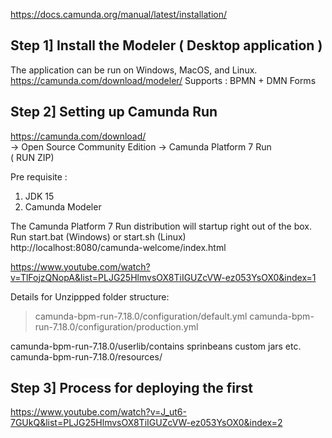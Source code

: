 https://docs.camunda.org/manual/latest/installation/

## Step 1] Install the Modeler ( Desktop application )
The application can be run on Windows, MacOS, and Linux.   
https://camunda.com/download/modeler/
 Supports : BPMN + DMN Forms  

## Step 2] Setting up Camunda Run
https://camunda.com/download/  
 -> Open Source Community Edition -> Camunda Platform 7 Run  
  ( RUN ZIP)  

Pre requisite :   
 1. JDK 15  
 2. Camunda Modeler  

The Camunda Platform 7 Run distribution will startup right out of the box.   
Run start.bat (Windows) or start.sh (Linux)  
http://localhost:8080/camunda-welcome/index.html   

https://www.youtube.com/watch?v=TlFojzQNopA&list=PLJG25HlmvsOX8TiIGUZcVW-ez053YsOX0&index=1  


Details for Unzippped folder structure:
 > camunda-bpm-run-7.18.0/configuration/default.yml
 > camunda-bpm-run-7.18.0/configuration/production.yml
 
 camunda-bpm-run-7.18.0/userlib/contains sprinbeans custom jars etc.
 camunda-bpm-run-7.18.0/resources/ 

## Step 3] Process for deploying the first 

https://www.youtube.com/watch?v=J_ut6-7GUkQ&list=PLJG25HlmvsOX8TiIGUZcVW-ez053YsOX0&index=2




  
 



